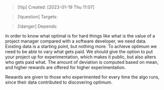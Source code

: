 
>[!tip] Created: [2023-01-19 Thu 11:07]

>[!question] Targets: 

>[!danger] Depends: 

In order to know what optimal is for hard things like what is the value of a project manager compared with a software developer, we need data.  Existing data is a starting point, but nothing more.  To achieve optimum we need to be able to vary what gets paid.  We should give the option to put your project up for experimentation, which makes it public, but also alters who gets paid what.  The amount of deviation is computed based on mean, and higher rewards are offered for higher experimentation.

Rewards are given to those who experimented for every time the algo runs, since their data contributed to discovering optimum.